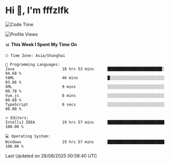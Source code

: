 # Hi 👋, I'm fffzlfk

<!--START_SECTION:waka-->
![Code Time](http://img.shields.io/badge/Code%20Time-1%2C362%20hrs%2030%20mins-blue)

![Profile Views](http://img.shields.io/badge/Profile%20Views-0-blue)

📊 **This Week I Spent My Time On** 

```text
🕑︎ Time Zone: Asia/Shanghai

💬 Programming Languages: 
Java                     18 hrs 53 mins      ████████████████████████░   94.68 % 
YAML                     46 mins             █░░░░░░░░░░░░░░░░░░░░░░░░   03.86 % 
XML                      9 mins              ░░░░░░░░░░░░░░░░░░░░░░░░░   00.78 % 
Vue.js                   8 mins              ░░░░░░░░░░░░░░░░░░░░░░░░░   00.68 % 
TypeScript               0 secs              ░░░░░░░░░░░░░░░░░░░░░░░░░   00.00 % 

🔥 Editors: 
IntelliJ IDEA            19 hrs 57 mins      █████████████████████████   100.00 % 

💻 Operating System: 
Windows                  19 hrs 57 mins      █████████████████████████   100.00 % 
```


 Last Updated on 28/08/2025 00:58:40 UTC
<!--END_SECTION:waka-->

